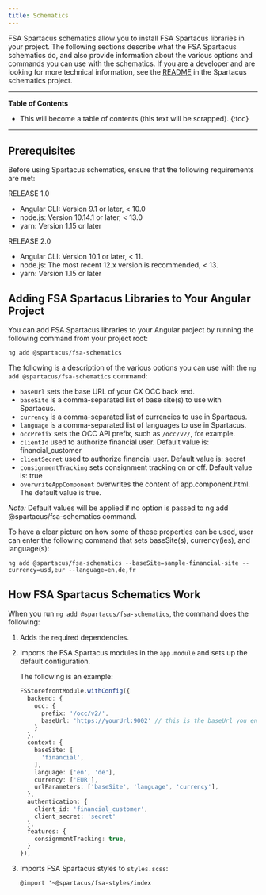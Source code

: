 ```yaml
---
title: Schematics
---
```


FSA Spartacus schematics allow you to install FSA Spartacus libraries in your project. The following sections describe what the FSA Spartacus schematics do, and also provide information about the various options and commands you can use with the schematics. If you are a developer and are looking for more technical information, see the [README](https://github.com/SAP/spartacus/blob/develop/projects/schematics/README.md) in the Spartacus schematics project.

***

**Table of Contents**

- This will become a table of contents (this text will be scrapped).
{:toc}

***

## Prerequisites

Before using Spartacus schematics, ensure that the following requirements are met:

RELEASE 1.0

- Angular CLI: Version 9.1 or later, < 10.0
- node.js: Version 10.14.1 or later, < 13.0
- yarn: Version 1.15 or later

RELEASE 2.0

- Angular CLI: Version 10.1 or later, < 11.
- node.js: The most recent 12.x version is recommended, < 13.
- yarn: Version 1.15 or later

## Adding FSA Spartacus Libraries to Your Angular Project

You can add FSA Spartacus libraries to your Angular project by running the following command from your project root:

```shell
ng add @spartacus/fsa-schematics
```

The following is a description of the various options you can use with the `ng add @spartacus/fsa-schematics` command:

- `baseUrl` sets the base URL of your CX OCC back end.
- `baseSite` is a comma-separated list of base site(s) to use with Spartacus.
- `currency` is a comma-separated list of currencies to use in Spartacus.
- `language` is a comma-separated list of languages to use in Spartacus.
- `occPrefix` sets the OCC API prefix, such as `/occ/v2/`, for example.
- `clientId` used to authorize financial user. Default value is: financial_customer
- `clientSecret` used to authorize financial user. Default value is: secret
- `consignmentTracking` sets consignment tracking on or off. Default value is: true
- `overwriteAppComponent` overwrites the content of app.component.html. The default value is true.

*Note:* Default values will be applied if no option is passed to ng add @spartacus/fsa-schematics command.

To have a clear picture on how some of these properties can be used, user can enter the following command that sets baseSite(s), currency(ies), and language(s):

```shell
ng add @spartacus/fsa-schematics --baseSite=sample-financial-site --currency=usd,eur --language=en,de,fr
```

## How FSA Spartacus Schematics Work

When you run `ng add @spartacus/fsa-schematics`, the command does the following:

1. Adds the required dependencies.
1. Imports the FSA Spartacus modules in the `app.module` and sets up the default configuration.

    The following is an example:

    ```ts
    FSStorefrontModule.withConfig({
      backend: {
        occ: {
          prefix: '/occ/v2/',
          baseUrl: 'https://yourUrl:9002' // this is the baseUrl you entered when prompted via ng add @spartacus/fsa-schematics command
        }
      },
      context: {
        baseSite: [
          'financial',
        ],
        language: ['en', 'de'],
        currency: ['EUR'],
        urlParameters: ['baseSite', 'language', 'currency'],
      },
      authentication: {
        client_id: 'financial_customer',
        client_secret: 'secret'
      },
      features: {
        consignmentTracking: true,
      }
    }),
    ```

1. Imports FSA Spartacus styles to `styles.scss`:

    ```shell
    @import '~@spartacus/fsa-styles/index
    ```
